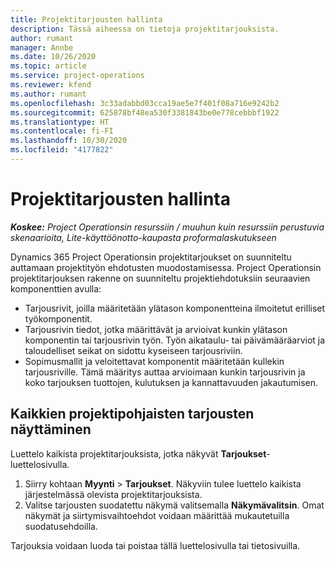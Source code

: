 ```yaml
---
title: Projektitarjousten hallinta
description: Tässä aiheessa on tietoja projektitarjouksista.
author: rumant
manager: Annbe
ms.date: 10/26/2020
ms.topic: article
ms.service: project-operations
ms.reviewer: kfend
ms.author: rumant
ms.openlocfilehash: 3c33adabbd03cca19ae5e7f401f08a716e9242b2
ms.sourcegitcommit: 625878bf48ea530f3381843be0e778cebbbf1922
ms.translationtype: HT
ms.contentlocale: fi-FI
ms.lasthandoff: 10/30/2020
ms.locfileid: "4177822"
---
```

# <a name="manage-project-quotes"></a>Projektitarjousten hallinta

_**Koskee:** Project Operationsin resurssiin / muuhun kuin resurssiin perustuvia skenaarioita, Lite-käyttöönotto-kaupasta proformalaskutukseen_

Dynamics 365 Project Operationsin projektitarjoukset on suunniteltu auttamaan projektityön ehdotusten muodostamisessa. Project Operationsin projektitarjouksen rakenne on suunniteltu projektiehdotuksiin seuraavien komponenttien avulla:

  - Tarjousrivit, joilla määritetään ylätason komponentteina ilmoitetut erilliset työkomponentit.
  - Tarjousrivin tiedot, jotka määrittävät ja arvioivat kunkin ylätason komponentin tai tarjousrivin työn. Työn aikataulu- tai päivämääräarviot ja taloudelliset seikat on sidottu kyseiseen tarjousriviin.
  - Sopimusmallit ja veloitettavat komponentit määritetään kullekin tarjousriville. Tämä määritys auttaa arvioimaan kunkin tarjousrivin ja koko tarjouksen tuottojen, kulutuksen ja kannattavuuden jakautumisen.

## <a name="view-all-project-based-quotes"></a>Kaikkien projektipohjaisten tarjousten näyttäminen

Luettelo kaikista projektitarjouksista, jotka näkyvät **Tarjoukset**-luettelosivulla. 

1. Siirry kohtaan **Myynti** > **Tarjoukset**. Näkyviin tulee luettelo kaikista järjestelmässä olevista projektitarjouksista. 
2. Valitse tarjousten suodatettu näkymä valitsemalla **Näkymävalitsin**. Omat näkymät ja siirtymisvaihtoehdot voidaan määrittää mukautetuilla suodatusehdoilla.

Tarjouksia voidaan luoda tai poistaa tällä luettelosivulla tai tietosivuilla.
